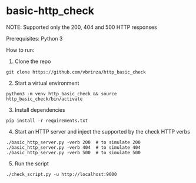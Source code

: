 # basic-http_check
NOTE: Supported only the 200, 404 and 500 HTTP responses

Prerequisites:
 Python 3

How to run:
1. Clone the repo
```
git clone https://github.com/vbrinza/http_basic_check
```
2. Start a virtual environment
```
python3 -m venv http_basic_check && source http_basic_check/bin/activate
```
3. Install dependencies
```
pip install -r requirements.txt
```
4. Start an HTTP server and inject the supported by the check HTTP verbs
```
./basic_http_server.py -verb 200  # to simulate 200
./basic_http_server.py -verb 404  # to simulate 404
./basic_http_server.py -verb 500  # to simulate 500
```
5. Run the script
```
./check_script.py -u http://localhost:9000
```
